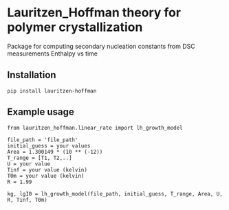 # Lauritzen_Hoffman theory for polymer crystallization

Package for computing secondary nucleation constants from DSC measurements Enthalpy vs time

## Installation
```
pip install lauritzen-hoffman
```
## Example usage
```
from lauritzen_hoffman.linear_rate import lh_growth_model

file_path = 'file_path'
initial_guess = your values 
Area = 1.300149 * (10 ** (-12))
T_range = [T1, T2,..]
U = your value
Tinf = your value (kelvin)
T0m = your value (kelvin)
R = 1.99

kg, lgI0 = lh_growth_model(file_path, initial_guess, T_range, Area, U, R, Tinf, T0m)
